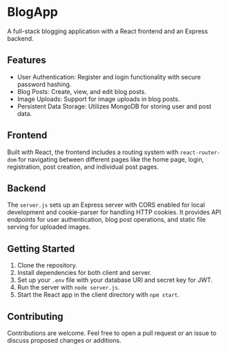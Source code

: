 # BlogApp

A full-stack blogging application with a React frontend and an Express backend.

## Features

- User Authentication: Register and login functionality with secure password hashing.
- Blog Posts: Create, view, and edit blog posts.
- Image Uploads: Support for image uploads in blog posts.
- Persistent Data Storage: Utilizes MongoDB for storing user and post data.

## Frontend

Built with React, the frontend includes a routing system with `react-router-dom` for navigating between different pages like the home page, login, registration, post creation, and individual post pages.

## Backend

The `server.js` sets up an Express server with CORS enabled for local development and cookie-parser for handling HTTP cookies. It provides API endpoints for user authentication, blog post operations, and static file serving for uploaded images.

## Getting Started

1. Clone the repository.
2. Install dependencies for both client and server.
3. Set up your `.env` file with your database URI and secret key for JWT.
4. Run the server with `node server.js`.
5. Start the React app in the client directory with `npm start`.

## Contributing

Contributions are welcome. Feel free to open a pull request or an issue to discuss proposed changes or additions.
